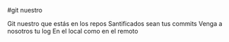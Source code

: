 #git nuestro

Git nuestro que estás en los repos
Santificados sean tus commits
Venga a nosotros tu log
En el local como  en el remoto